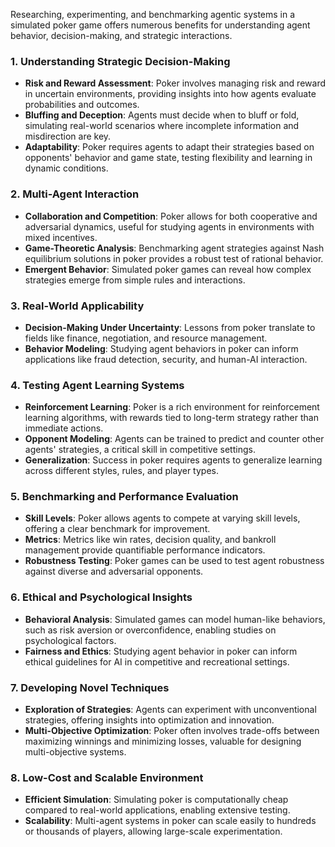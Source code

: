 Researching, experimenting, and benchmarking agentic systems in a simulated poker game offers numerous benefits for understanding agent behavior, decision-making, and strategic interactions.

### **1. Understanding Strategic Decision-Making**
- **Risk and Reward Assessment**: Poker involves managing risk and reward in uncertain environments, providing insights into how agents evaluate probabilities and outcomes.
- **Bluffing and Deception**: Agents must decide when to bluff or fold, simulating real-world scenarios where incomplete information and misdirection are key.
- **Adaptability**: Poker requires agents to adapt their strategies based on opponents' behavior and game state, testing flexibility and learning in dynamic conditions.

### **2. Multi-Agent Interaction**
- **Collaboration and Competition**: Poker allows for both cooperative and adversarial dynamics, useful for studying agents in environments with mixed incentives.
- **Game-Theoretic Analysis**: Benchmarking agent strategies against Nash equilibrium solutions in poker provides a robust test of rational behavior.
- **Emergent Behavior**: Simulated poker games can reveal how complex strategies emerge from simple rules and interactions.

### **3. Real-World Applicability**
- **Decision-Making Under Uncertainty**: Lessons from poker translate to fields like finance, negotiation, and resource management.
- **Behavior Modeling**: Studying agent behaviors in poker can inform applications like fraud detection, security, and human-AI interaction.

### **4. Testing Agent Learning Systems**
- **Reinforcement Learning**: Poker is a rich environment for reinforcement learning algorithms, with rewards tied to long-term strategy rather than immediate actions.
- **Opponent Modeling**: Agents can be trained to predict and counter other agents' strategies, a critical skill in competitive settings.
- **Generalization**: Success in poker requires agents to generalize learning across different styles, rules, and player types.

### **5. Benchmarking and Performance Evaluation**
- **Skill Levels**: Poker allows agents to compete at varying skill levels, offering a clear benchmark for improvement.
- **Metrics**: Metrics like win rates, decision quality, and bankroll management provide quantifiable performance indicators.
- **Robustness Testing**: Poker games can be used to test agent robustness against diverse and adversarial opponents.

### **6. Ethical and Psychological Insights**
- **Behavioral Analysis**: Simulated games can model human-like behaviors, such as risk aversion or overconfidence, enabling studies on psychological factors.
- **Fairness and Ethics**: Studying agent behavior in poker can inform ethical guidelines for AI in competitive and recreational settings.

### **7. Developing Novel Techniques**
- **Exploration of Strategies**: Agents can experiment with unconventional strategies, offering insights into optimization and innovation.
- **Multi-Objective Optimization**: Poker often involves trade-offs between maximizing winnings and minimizing losses, valuable for designing multi-objective systems.

### **8. Low-Cost and Scalable Environment**
- **Efficient Simulation**: Simulating poker is computationally cheap compared to real-world applications, enabling extensive testing.
- **Scalability**: Multi-agent systems in poker can scale easily to hundreds or thousands of players, allowing large-scale experimentation.